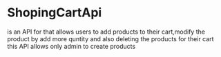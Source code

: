 # ShopingCartApi
is an API for that allows users to add products to their cart,modify the product by add more quntity and also deleting the products for their cart
this API allows only admin to create products
